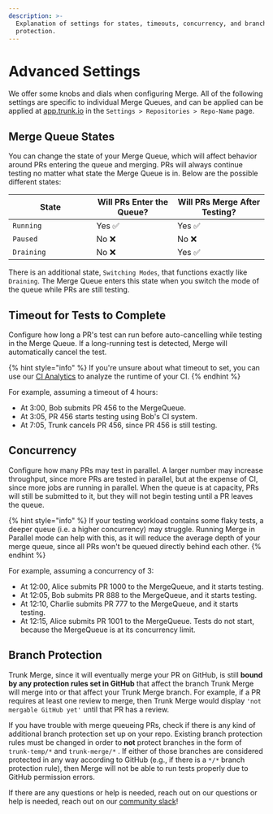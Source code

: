 ```yaml
---
description: >-
  Explanation of settings for states, timeouts, concurrency, and branch
  protection.
---
```


# Advanced Settings

We offer some knobs and dials when configuring Merge. All of the following settings are specific to individual Merge Queues, and can be applied can be applied at [app.trunk.io](https://app.trunk.io) in the `Settings > Repositories > Repo-Name` page.

## Merge Queue States

You can change the state of your Merge Queue, which will affect behavior around PRs entering the queue and merging. PRs will always continue testing no matter what state the Merge Queue is in. Below are the possible different states:

<table><thead><tr><th width="149">State</th><th>Will PRs Enter the Queue?</th><th>Will PRs Merge After Testing?</th></tr></thead><tbody><tr><td><code>Running</code></td><td>Yes <span data-gb-custom-inline data-tag="emoji" data-code="2705">✅</span></td><td>Yes <span data-gb-custom-inline data-tag="emoji" data-code="2705">✅</span></td></tr><tr><td><code>Paused</code></td><td>No <span data-gb-custom-inline data-tag="emoji" data-code="274c">❌</span></td><td>No <span data-gb-custom-inline data-tag="emoji" data-code="274c">❌</span></td></tr><tr><td><code>Draining</code></td><td>No <span data-gb-custom-inline data-tag="emoji" data-code="274c">❌</span></td><td>Yes <span data-gb-custom-inline data-tag="emoji" data-code="2705">✅</span></td></tr></tbody></table>

There is an additional state, `Switching Modes`, that functions exactly like `Draining`. The Merge Queue enters this state when you switch the mode of the queue while PRs are still testing.

## Timeout for Tests to Complete

Configure how long a PR's test can run before auto-cancelling while testing in the Merge Queue. If a long-running test is detected, Merge will automatically cancel the test.

{% hint style="info" %}
If you're unsure about what timeout to set, you can use our [CI Analytics](https://trunk.io/products/ci-analytics) to analyze the runtime of your CI.
{% endhint %}

For example, assuming a timeout of 4 hours:

* At 3:00, Bob submits PR 456 to the MergeQueue.
* At 3:05, PR 456 starts testing using Bob's CI system.
* At 7:05, Trunk cancels PR 456, since PR 456 is still testing.

## Concurrency

Configure how many PRs may test in parallel. A larger number may increase throughput, since more PRs are tested in parallel, but at the expense of CI, since more jobs are running in parallel. When the queue is at capacity, PRs will still be submitted to it, but they will not begin testing until a PR leaves the queue.

{% hint style="info" %}
If your testing workload contains some flaky tests, a deeper queue (i.e. a higher concurrency) may struggle. Running Merge in Parallel mode can help with this, as it will reduce the average depth of your merge queue, since all PRs won't be queued directly behind each other.
{% endhint %}

For example, assuming a concurrency of 3:

* At 12:00, Alice submits PR 1000 to the MergeQueue, and it starts testing.
* At 12:05, Bob submits PR 888 to the MergeQueue, and it starts testing.
* At 12:10, Charlie submits PR 777 to the MergeQueue, and it starts testing.
* At 12:15, Alice submits PR 1001 to the MergeQueue. Tests do not start, because the MergeQueue is at its concurrency limit.

## Branch Protection

Trunk Merge, since it will eventually merge your PR on GitHub, is still **bound by any protection rules set in GitHub** that affect the branch Trunk Merge will merge into or that affect your Trunk Merge branch. For example, if a PR requires at least one review to merge, then Trunk Merge would display `'not mergable GitHub yet'` until that PR has a review.

If you have trouble with merge queueing PRs, check if there is any kind of additional branch protection set up on your repo. Existing branch protection rules must be changed in order to **not** protect branches in the form of `trunk-temp/*` and `trunk-merge/*` . If either of those branches are considered protected in any way according to GitHub (e.g., if there is a `*/*` branch protection rule), then Merge will not be able to run tests properly due to GitHub permission errors.

If there are any questions or help is needed, reach out on our  questions or help is needed, reach out on our [community slack](https://slack.trunk.io/)!



###
